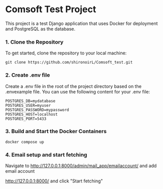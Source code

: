 # Comsoft Test Project

This project is a test Django application that uses Docker for deployment and PostgreSQL as the database.



### 1. Clone the Repository

To get started, clone the repository to your local machine:

```git clone https://github.com/shironoirL/Comsoft_test.git```
### 2. Create .env file
Create a .env file in the root of the project directory based on the .envexample file. You can use the following content for your .env file:
```
POSTGRES_DB=mydatabase
POSTGRES_USER=myuser
POSTGRES_PASSWORD=mypassword
POSTGRES_HOST=localhost
POSTGRES_PORT=5433
```

### 3. Build and Start the Docker Containers
```docker compose up```

### 4. Email setup and start fetching

Navigate to <http://127.0.0.1:8000/admin/mail_app/emailaccount/> and add email account

<http://127.0.0.1:8000/> and click "Start fetching"

